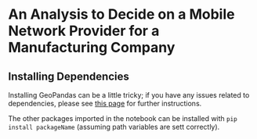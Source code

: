 # An Analysis to Decide on a Mobile Network Provider for a Manufacturing Company


## Installing Dependencies
Installing GeoPandas can be a little tricky; if you have any issues related to dependencies, please see [this page](https://cacarer.com/tip/installing-geopandas-with-its-dependencies-without-installing-microsoft-visual-c/) for further instructions.

The other packages imported in the notebook can be installed with `pip install packageName` (assuming path variables are sett correctly).


